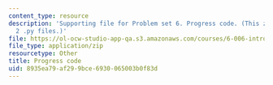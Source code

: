 ```yaml
---
content_type: resource
description: 'Supporting file for Problem set 6. Progress code. (This zip file includes:
  2 .py files.)'
file: https://ol-ocw-studio-app-qa.s3.amazonaws.com/courses/6-006-introduction-to-algorithms-spring-2008/8935ea79af299bce6930065003b0f83d_ps6_progress.zip
file_type: application/zip
resourcetype: Other
title: Progress code
uid: 8935ea79-af29-9bce-6930-065003b0f83d
---
```

